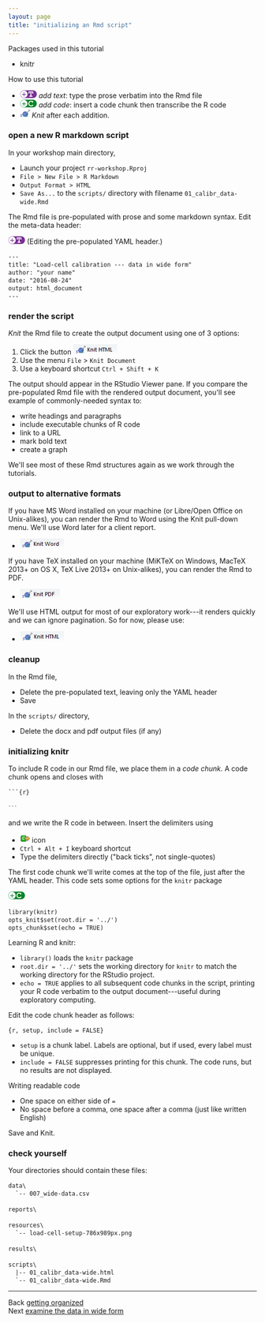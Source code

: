 ```yaml
---
layout: page
title: "initializing an Rmd script"
---
```






Packages used in this tutorial 

- knitr

How to use this tutorial 

- ![](../resources/images/text-icon.png)<!-- --> *add text*: type the prose verbatim into the Rmd file 
- ![](../resources/images/code-icon.png)<!-- --> *add code*: insert a code chunk then transcribe the R code 
- ![](../resources/images/knit-icon.png)<!-- --> *Knit* after each addition. 

### open a new R markdown script 

In your workshop main directory, 

- Launch your project `rr-workshop.Rproj` 
- `File > New File > R Markdown` 
- `Output Format > HTML` 
- `Save As...` to the `scripts/` directory with filename `01_calibr_data-wide.Rmd`  

The Rmd file is pre-populated with prose and some markdown syntax. Edit the meta-data header:

![](../resources/images/text-icon.png)<!-- --> (Editing the pre-populated YAML header.)

    ---
    title: "Load-cell calibration --- data in wide form"
    author: "your name"
    date: "2016-08-24"
    output: html_document
    ---

### render the script 

*Knit* the Rmd file to create the output document using one of 3 options: 

1. Click the button ![](../resources/images/knit-html.png)<!-- -->
1. Use the menu `File` > `Knit Document`
1. Use a keyboard shortcut `Ctrl + Shift + K`

The output should appear in the RStudio Viewer pane. If you compare the pre-populated Rmd file with the rendered output document, you'll see example of commonly-needed syntax to:  

- write headings and paragraphs 
- include executable chunks of R code 
- link to a URL 
- mark bold text  
- create a graph 

We'll see most of these Rmd structures again as we work through the tutorials. 


### output to alternative formats 

If you have MS Word installed on your machine (or Libre/Open Office on Unix-alikes), you can render the Rmd to Word using the Knit pull-down menu. We'll use Word later for a client report. 

- ![](../resources/images/knit-word.png)<!-- -->

If you have TeX installed on your machine (MiKTeX on Windows, MacTeX 2013+ on OS X, TeX Live 2013+ on Unix-alikes), you can render the Rmd to PDF.

- ![](../resources/images/knit-pdf.png)<!-- -->

We'll use HTML output for most of our exploratory work---it renders quickly and we can ignore pagination. So for now, please use: 

- ![](../resources/images/knit-html.png)<!-- -->


### cleanup  

In the Rmd file, 

- Delete the pre-populated text, leaving only the YAML header
- Save

In the `scripts/` directory, 

- Delete the docx and pdf output files (if any) 

### initializing knitr

To include R code in our Rmd file, we place them in a *code chunk*. A code chunk opens and closes with 

<pre><code>```{r}

<code>```</code>
</code></pre>

and we write the R code in between.  Insert the delimiters using 

- ![](../resources/images/insert-code.png) icon
- `Ctrl + Alt + I` keyboard shortcut
- Type the delimiters directly ("back ticks", not single-quotes)

The first code chunk we'll write comes at the top of the file, just after the YAML header. This code sets some options for the `knitr` package 

![](../resources/images/code-icon.png)<!-- --> 

    library(knitr)
    opts_knit$set(root.dir = '../')
    opts_chunk$set(echo = TRUE)

Learning R and knitr:

- `library()` loads the `knitr` package
- `root.dir = '../'` sets the working directory for `knitr` to match the working directory for the RStudio project.  
- `echo = TRUE` applies to all subsequent code chunks in the script,  printing your R code verbatim to the output document---useful during exploratory computing. 

Edit the code chunk header as follows:

    {r, setup, include = FALSE}

- `setup` is a chunk label. Labels are optional, but if used, every label must be unique.
- `include = FALSE` suppresses printing for this chunk. The code runs, but no results are not displayed. 

Writing readable code

- One space on either side of `=`
- No space before a comma, one space after a comma (just like written English) 

Save and Knit. 

### check yourself

Your directories should contain these files:

    data\
      `-- 007_wide-data.csv

    reports\
    
    resources\
      `-- load-cell-setup-786x989px.png 
      
    results\
      
    scripts\
      |-- 01_calibr_data-wide.html
      `-- 01_calibr_data-wide.Rmd 




---
Back [getting organized](104_getting-organized.html)<br>
Next [examine the data in wide form](109_examine-wide-data.html)




